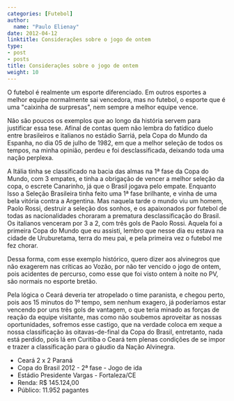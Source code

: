 ```yaml
---
categories: [Futebol]
author:
  name: "Paulo Elienay"
date: 2012-04-12
linktitle: Considerações sobre o jogo de ontem
type:
- post
- posts
title: Considerações sobre o jogo de ontem
weight: 10
---
```

O futebol é realmente um esporte diferenciado. Em outros esportes a melhor equipe normalmente sai vencedora, mas no futebol, o esporte que é uma "caixinha de surpresas", nem sempre a melhor equipe vence. 

Não são poucos os exemplos que ao longo da história servem para justificar essa tese. Afinal de contas quem não lembra do fatídico duelo entre brasileiros e italianos no estádio Sarriá, pela Copa do Mundo da Espanha, no dia 05 de julho de 1982, em que a melhor seleção de todos os tempos, na minha opinião, perdeu e foi desclassificada, deixando toda uma nação perplexa.

A Itália tinha se classificado na bacia das almas na 1ª fase da Copa do Mundo, com 3 empates, e tinha a obrigação de vencer a melhor seleção da copa, o escrete Canarinho, já que o Brasil jogava pelo empate. Enquanto Isso a Seleção Brasileira tinha feito uma 1ª fase brilhante, e vinha de uma bela vitória contra a Argentina. Mas naquela tarde o mundo viu um homem, Paolo Rossi, destruir a seleção dos sonhos, e os apaixonados por futebol de todas as nacionalidades choraram a prematura desclassificação do Brasil. Os italianos venceram por 3 a 2, com três gols de Paolo Rossi. Aquela foi a primeira Copa do Mundo que eu assisti, lembro que nesse dia eu estava na cidade de Uruburetama, terra do meu pai, e pela primeira vez o futebol me fez chorar.

Dessa forma, com esse exemplo histórico, quero dizer aos alvinegros que não exagerem nas críticas ao Vozão, por não ter vencido o jogo de ontem, pois acidentes de percurso, como esse que foi visto ontem à noite no PV, são normais no esporte bretão.

Pela lógica o Ceará deveria ter atropelado o time paranista, e chegou perto, pois aos 15 minutos do 1º tempo, sem nenhum exagero, já poderíamos estar vencendo por uns três gols de vantagem, o que teria minado as forças de reação da equipe visitante, mas como não soubemos aproveitar as nossas oportunidades, sofremos esse castigo, que na verdade coloca em xeque a nossa classificação às oitavas-de-final da Copa do Brasil, entretanto, nada está perdido, pois lá em Curitiba o Ceará tem plenas condições de se impor e trazer a classificação para o gáudio da Nação Alvinegra.

- Ceará 2 x 2 Paraná
- Copa do Brasil 2012 - 2ª fase - Jogo de ida
- Estádio Presidente Vargas - Fortaleza/CE
- Renda: R$ 145.124,00 
- Público: 11.952 pagantes
 
